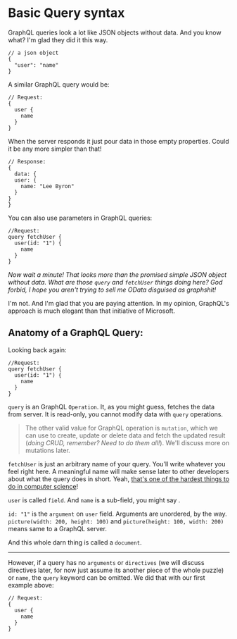 # Basic Query syntax


GraphQL queries look a lot like JSON objects without data. And you know what? I'm glad they did it this way.

```
// a json object
{
  "user": "name"
}

```

A similar GraphQL query would be:

```
// Request:
{
  user {
    name
  }
}

```

When the server responds it just pour data in those empty properties. Could it be any more simpler than that!

```
// Response:
{
  data: {
  user: {
    name: "Lee Byron"
  }
}
}

```

You can also use parameters in GraphQL queries:

```
//Request:
query fetchUser {
  user(id: "1") {
    name
  }
}
```

*Now wait a minute! That looks more than the promised simple JSON object without data. What are those `query` and `fetchUser` things doing here? God forbid, I hope you aren't trying to sell me OData disguised as graphshit!*

I'm not. And I'm glad that you are paying attention. In my opinion, GraphQL's approach is much elegant than that initiative of Microsoft.

## Anatomy of a GraphQL Query:

Looking back again:

```
//Request:
query fetchUser {
  user(id: "1") {
    name
  }
}
```

`query` is an GraphQL `Operation`. It, as you might guess, fetches the data from server. It is read-only, you cannot modify data with `query` operations.

 > The other valid value for GraphQL operation is `mutation`, which we can use to create, update or delete data and fetch the updated result (*doing CRUD, remember? Need to do them all!*). We'll discuss more on mutations later.

`fetchUser` is just an arbitrary name of your query. You'll write whatever you feel right here. A meaningful name will make sense later to other developers about what the query does in short. Yeah,  [that's one of the hardest things to do in computer science](http://martinfowler.com/bliki/TwoHardThings.html)!

`user` is called `field`. And `name` is a sub-field, you might say .

`id: "1"` is the `argument` on `user` field. Arguments are unordered, by the way. `picture(width: 200, height: 100)` and `picture(height: 100, width: 200)` means same to a GraphQL server.

And this whole darn thing is called a `document`.


----------


However, if a query has no `arguments` or `directives` (we will discuss directives later, for now just assume its another piece of the whole puzzle) or `name`, the `query` keyword can be omitted. We did that with our first example above:

```
// Request:
{
  user {
    name
  }
}

```
